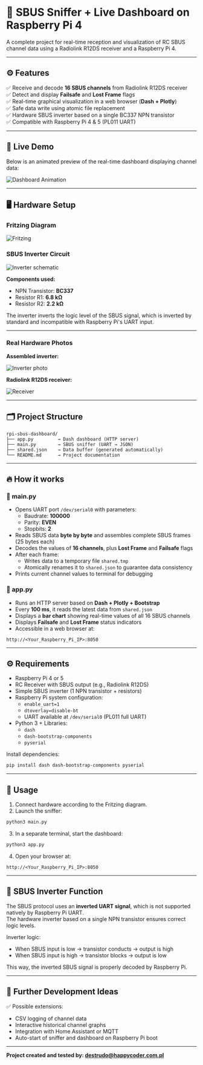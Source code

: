 # 📡 SBUS Sniffer + Live Dashboard on Raspberry Pi 4

A complete project for real-time reception and visualization of RC SBUS channel data using a Radiolink R12DS receiver and a Raspberry Pi 4.

---

## ⚙️ Features

✅ Receive and decode **16 SBUS channels** from Radiolink R12DS receiver  
✅ Detect and display **Failsafe** and **Lost Frame** flags  
✅ Real-time graphical visualization in a web browser (**Dash + Plotly**)  
✅ Safe data write using atomic file replacement  
✅ Hardware SBUS inverter based on a single BC337 NPN transistor  
✅ Compatible with Raspberry Pi 4 & 5 (PL011 UART)

---

## 🎯 Live Demo

Below is an animated preview of the real-time dashboard displaying channel data:

![Dashboard Animation](./img/dashboard-animation.gif)

---

## 🖥️ Hardware Setup

### Fritzing Diagram

![Fritzing](./img/fritzing-hardware-schematic.jpg)

### SBUS Inverter Circuit

![Inverter schematic](./img/inverter-schema.jpg)

**Components used:**
- NPN Transistor: **BC337**
- Resistor R1: **6.8 kΩ**
- Resistor R2: **2.2 kΩ**

The inverter inverts the logic level of the SBUS signal, which is inverted by standard and incompatible with Raspberry Pi's UART input.

---

### Real Hardware Photos

**Assembled inverter:**

![Inverter photo](./img/photo_inverter.jpg)

**Radiolink R12DS receiver:**

![Receiver](./img/photo-receiver-R12DS.jpg)

---

## 🗂️ Project Structure

```
rpi-sbus-dashboard/
├── app.py         → Dash dashboard (HTTP server)
├── main.py        → SBUS sniffer (UART → JSON)
├── shared.json    → Data buffer (generated automatically)
└── README.md      → Project documentation
```

---

## 🔥 How it works

### 📄 main.py

- Opens UART port `/dev/serial0` with parameters:
  - Baudrate: **100000**
  - Parity: **EVEN**
  - Stopbits: **2**
- Reads SBUS data **byte by byte** and assembles complete SBUS frames (25 bytes each)
- Decodes the values of **16 channels**, plus **Lost Frame** and **Failsafe** flags
- After each frame:
  - Writes data to a temporary file `shared.tmp`
  - Atomically renames it to `shared.json` to guarantee data consistency
- Prints current channel values to terminal for debugging

### 📄 app.py

- Runs an HTTP server based on **Dash + Plotly + Bootstrap**
- Every **100 ms**, it reads the latest data from `shared.json`
- Displays a **bar chart** showing real-time values of all 16 SBUS channels
- Displays **Failsafe** and **Lost Frame** status indicators
- Accessible in a web browser at:
```
http://<Your_Raspberry_Pi_IP>:8050
```

---

## ⚙️ Requirements

- Raspberry Pi 4 or 5
- RC Receiver with SBUS output (e.g., Radiolink R12DS)
- Simple SBUS inverter (1 NPN transistor + resistors)
- Raspberry Pi system configuration:
  - `enable_uart=1`
  - `dtoverlay=disable-bt`
  - UART available at `/dev/serial0` (PL011 full UART)
- Python 3 + Libraries:
  - `dash`
  - `dash-bootstrap-components`
  - `pyserial`

Install dependencies:

```bash
pip install dash dash-bootstrap-components pyserial
```

---

## 🚀 Usage

1. Connect hardware according to the Fritzing diagram.
2. Launch the sniffer:
```bash
python3 main.py
```
3. In a separate terminal, start the dashboard:
```bash
python3 app.py
```
4. Open your browser at:
```
http://<Your_Raspberry_Pi_IP>:8050
```

---

## 🧠 SBUS Inverter Function

The SBUS protocol uses an **inverted UART signal**, which is not supported natively by Raspberry Pi UART.  
The hardware inverter based on a single NPN transistor ensures correct logic levels.

Inverter logic:
- When SBUS input is low → transistor conducts → output is high
- When SBUS input is high → transistor blocks → output is low

This way, the inverted SBUS signal is properly decoded by Raspberry Pi.

---

## 🧩 Further Development Ideas

✅ Possible extensions:
- CSV logging of channel data  
- Interactive historical channel graphs  
- Integration with Home Assistant or MQTT  
- Auto-start of sniffer and dashboard on Raspberry Pi boot

---

**Project created and tested by: destrudo@happycoder.com.pl**
